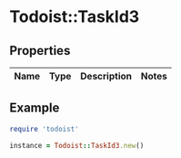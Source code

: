 # Todoist::TaskId3

## Properties

| Name | Type | Description | Notes |
| ---- | ---- | ----------- | ----- |

## Example

```ruby
require 'todoist'

instance = Todoist::TaskId3.new()
```

